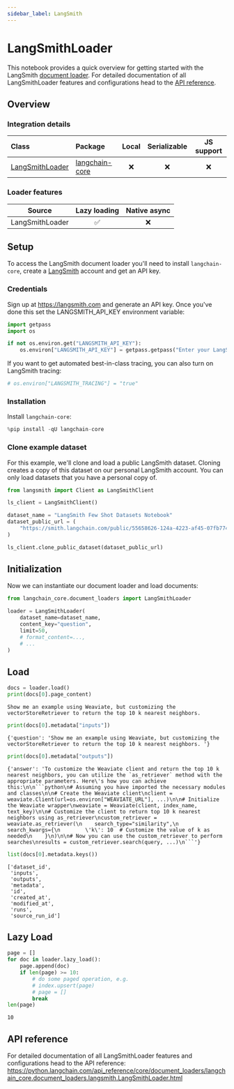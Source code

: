 ```yaml
---
sidebar_label: LangSmith
---
```

# LangSmithLoader

This notebook provides a quick overview for getting started with the LangSmith [document loader](https://python.langchain.com/docs/concepts/document_loaders). For detailed documentation of all LangSmithLoader features and configurations head to the [API reference](https://python.langchain.com/api_reference/core/document_loaders/langchain_core.document_loaders.langsmith.LangSmithLoader.html).

## Overview
### Integration details

| Class | Package | Local | Serializable | JS support|
| :--- | :--- | :---: | :---: |  :---: |
| [LangSmithLoader](https://python.langchain.com/api_reference/core/document_loaders/langchain_core.document_loaders.langsmith.LangSmithLoader.html) | [langchain-core](https://python.langchain.com/api_reference/core/index.html) | ❌ | ❌ | ❌ | 

### Loader features
| Source | Lazy loading | Native async
| :---: | :---: | :---: | 
| LangSmithLoader | ✅ | ❌ | 

## Setup

To access the LangSmith document loader you'll need to install `langchain-core`, create a [LangSmith](https://langsmith.com) account and get an API key.

### Credentials

Sign up at https://langsmith.com and generate an API key. Once you've done this set the LANGSMITH_API_KEY environment variable:


```python
import getpass
import os

if not os.environ.get("LANGSMITH_API_KEY"):
    os.environ["LANGSMITH_API_KEY"] = getpass.getpass("Enter your LangSmith API key: ")
```

If you want to get automated best-in-class tracing, you can also turn on LangSmith tracing:


```python
# os.environ["LANGSMITH_TRACING"] = "true"
```

### Installation

Install `langchain-core`:


```python
%pip install -qU langchain-core
```

### Clone example dataset

For this example, we'll clone and load a public LangSmith dataset. Cloning creates a copy of this dataset on our personal LangSmith account. You can only load datasets that you have a personal copy of.


```python
from langsmith import Client as LangSmithClient

ls_client = LangSmithClient()

dataset_name = "LangSmith Few Shot Datasets Notebook"
dataset_public_url = (
    "https://smith.langchain.com/public/55658626-124a-4223-af45-07fb774a6212/d"
)

ls_client.clone_public_dataset(dataset_public_url)
```

## Initialization

Now we can instantiate our document loader and load documents:


```python
from langchain_core.document_loaders import LangSmithLoader

loader = LangSmithLoader(
    dataset_name=dataset_name,
    content_key="question",
    limit=50,
    # format_content=...,
    # ...
)
```

## Load


```python
docs = loader.load()
print(docs[0].page_content)
```

    Show me an example using Weaviate, but customizing the vectorStoreRetriever to return the top 10 k nearest neighbors. 
    


```python
print(docs[0].metadata["inputs"])
```

    {'question': 'Show me an example using Weaviate, but customizing the vectorStoreRetriever to return the top 10 k nearest neighbors. '}
    


```python
print(docs[0].metadata["outputs"])
```

    {'answer': 'To customize the Weaviate client and return the top 10 k nearest neighbors, you can utilize the `as_retriever` method with the appropriate parameters. Here\'s how you can achieve this:\n\n```python\n# Assuming you have imported the necessary modules and classes\n\n# Create the Weaviate client\nclient = weaviate.Client(url=os.environ["WEAVIATE_URL"], ...)\n\n# Initialize the Weaviate wrapper\nweaviate = Weaviate(client, index_name, text_key)\n\n# Customize the client to return top 10 k nearest neighbors using as_retriever\ncustom_retriever = weaviate.as_retriever(\n    search_type="similarity",\n    search_kwargs={\n        \'k\': 10  # Customize the value of k as needed\n    }\n)\n\n# Now you can use the custom_retriever to perform searches\nresults = custom_retriever.search(query, ...)\n```'}
    


```python
list(docs[0].metadata.keys())
```




    ['dataset_id',
     'inputs',
     'outputs',
     'metadata',
     'id',
     'created_at',
     'modified_at',
     'runs',
     'source_run_id']



## Lazy Load


```python
page = []
for doc in loader.lazy_load():
    page.append(doc)
    if len(page) >= 10:
        # do some paged operation, e.g.
        # index.upsert(page)
        # page = []
        break
len(page)
```




    10



## API reference

For detailed documentation of all LangSmithLoader features and configurations head to the API reference: https://python.langchain.com/api_reference/core/document_loaders/langchain_core.document_loaders.langsmith.LangSmithLoader.html
